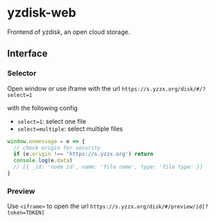 # yzdisk-web

Frontend of yzdisk, an open cloud storage.

## Interface

### Selector

Open window or use iframe with the url `https://s.yzzx.org/disk/#/?select=1`

with the following config
- `select=1`: select one file
- `select=multiple`: select multiple files

```js
window.onmessage = e => {
  // check origin for security
  if (e.origin !== 'https://s.yzzx.org') return
  console.log(e.data)
  // [{ _id: 'node id', name: 'file name', type: 'file type' }]
}
```

### Preview

Use `<iframe>` to open the url `https://s.yzzx.org/disk/#/preview/id[?token=TOKEN]`
